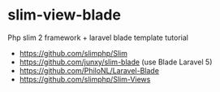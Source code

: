 # slim-view-blade
Php slim 2 framework + laravel blade template tutorial

- https://github.com/slimphp/Slim
- https://github.com/junxy/slim-blade (use Blade Laravel 5)
- https://github.com/PhiloNL/Laravel-Blade
- https://github.com/slimphp/Slim-Views